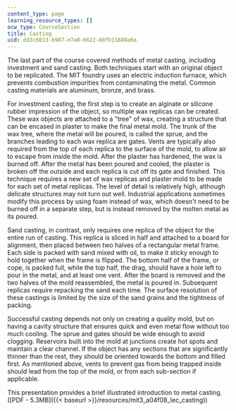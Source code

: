 ```yaml
---
content_type: page
learning_resource_types: []
ocw_type: CourseSection
title: Casting
uid: dd3c6013-b987-e7a0-6622-68fb11688a6a
---
```


The last part of the course covered methods of metal casting, including investment and sand casting. Both techniques start with an original object to be replicated. The MIT foundry uses an electric induction furnace, which prevents combustion impurities from contaminating the metal. Common casting materials are aluminum, bronze, and brass.

For investment casting, the first step is to create an alginate or silicone rubber impression of the object, so multiple wax replicas can be created. These wax objects are attached to a "tree" of wax, creating a structure that can be encased in plaster to make the final metal mold. The trunk of the wax tree, where the metal will be poured, is called the sprue, and the branches leading to each wax replica are gates. Vents are typically also required from the top of each replica to the surface of the mold, to allow air to escape from inside the mold. After the plaster has hardened, the wax is burned off. After the metal has been poured and cooled, the plaster is broken off the outside and each replica is cut off its gate and finished. This technique requires a new set of wax replicas and plaster mold to be made for each set of metal replicas. The level of detail is relatively high, although delicate structures may not turn out well. Industrial applications sometimes modify this process by using foam instead of wax, which doesn't need to be burned off in a separate step, but is instead removed by the molten metal as its poured.

Sand casting, in contrast, only requires one replica of the object for the entire run of casting. This replica is sliced in half and attached to a board for alignment, then placed between two halves of a rectangular metal frame. Each side is packed with sand mixed with oil, to make it sticky enough to hold together when the frame is flipped. The bottom half of the frame, or cope, is packed full, while the top half, the drag, should have a hole left to pour in the metal, and at least one vent. After the board is removed and the two halves of the mold reassembled, the metal is poured in. Subsequent replicas require repacking the sand each time. The surface resolution of these castings is limited by the size of the sand grains and the tightness of packing.

Successful casting depends not only on creating a quality mold, but on having a cavity structure that ensures quick and even metal flow without too much cooling. The sprue and gates should be wide enough to avoid clogging. Reservoirs built into the mold at junctions create hot spots and maintain a clear channel. If the object has any sections that are significantly thinner than the rest, they should be oriented towards the bottom and filled first. As mentioned above, vents to prevent gas from being trapped inside should lead from the top of the mold, or from each sub-section if applicable.

This presentation provides a brief illustrated introduction to metal casting. ([PDF - 5.3MB]({{< baseurl >}}/resources/mit3_a04f08_lec_casting))